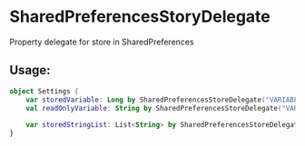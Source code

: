 # SharedPreferencesStoryDelegate
Property delegate for store in SharedPreferences

## Usage: 
```kotlin
object Settings {
    var storedVariable: Long by SharedPreferencesStoreDelegate("VARIABLE1", 283)
    val readOnlyVariable: String by SharedPreferencesStoreDelegate("VARIABLE2", "defaultValue")
    
    var storedStringList: List<String> by SharedPreferencesStoreDelegateList("VARIABLE_LIST1", emptyList(), String::class)
}
```
